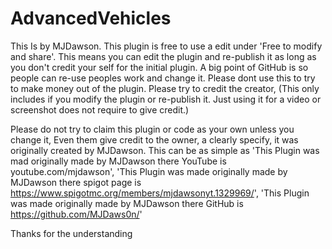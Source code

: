 # AdvancedVehicles
This Is by MJDawson.
This plugin is free to use a edit under 'Free to modify and share'.
This means you can edit the plugin and re-publish it as long as you don't credit your self
for the initial plugin. 
A big point of GitHub is so people can re-use peoples work and change it.
Please dont use this to try to make money out of the plugin.
Please try to credit the creator, (This only includes if you modify the plugin or re-publish it. Just using it for a video or screenshot does not require to give credit.)

Please do not try to claim this plugin or code as your own unless you change it,
Even them give credit to the owner, a clearly specify, it was originally created by MJDawson.
This can be as simple as 'This Plugin was mad originally made by MJDawson there YouTube is youtube.com/mjdawson',
'This Plugin was made originally made by MJDawson there spigot page is https://www.spigotmc.org/members/mjdawsonyt.1329969/',
'This Plugin was made originally made by MJDawson there GitHub is https://github.com/MJDaws0n/'

Thanks for the understanding
